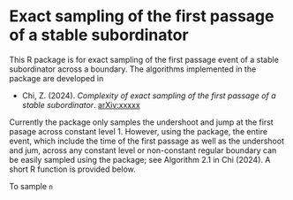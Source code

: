 # Exact sampling of the first passage of a stable subordinator
This R package is for exact sampling of the first passage event of a stable subordinator across a boundary.  The algorithms implemented in the package are developed in 

- Chi, Z. (2024). *Complexity of exact sampling of the first passage of a stable subordinator*. [arXiv:xxxxx](http://merlot.stat.uconn.edu/~zhc05001/)

Currently the package only samples the undershoot and jump at the first pasage across constant level 1.  However, using the package, the entire event, which include the time of the first passage as well as the undershoot and jum, across any constant level or non-constant regular boundary can be easily sampled using the package; see Algorithm 2.1 in Chi (2024).  A short R function is provided below.

To sample `n`



